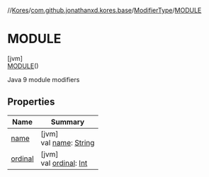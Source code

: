 //[Kores](../../../../index.md)/[com.github.jonathanxd.kores.base](../../index.md)/[ModifierType](../index.md)/[MODULE](index.md)

# MODULE

[jvm]\
[MODULE](index.md)()

Java 9 module modifiers

## Properties

| Name | Summary |
|---|---|
| [name](name.md) | [jvm]<br>val [name](name.md): [String](https://kotlinlang.org/api/latest/jvm/stdlib/kotlin/-string/index.html) |
| [ordinal](ordinal.md) | [jvm]<br>val [ordinal](ordinal.md): [Int](https://kotlinlang.org/api/latest/jvm/stdlib/kotlin/-int/index.html) |
